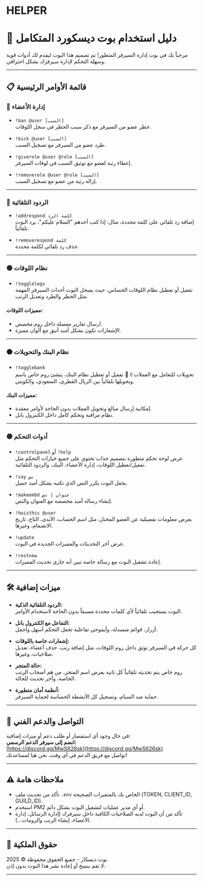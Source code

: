 # HELPER
# 📘 **دليل استخدام بوت ديسكورد المتكامل**

مرحباً بك في بوت إدارة السيرفر المتطور! تم تصميم هذا البوت ليقدم لك أدوات قوية وسهلة التحكم لإدارة سيرفرك بشكل احترافي.

---

## 📋 قائمة الأوامر الرئيسية

### 🔴 إدارة الأعضاء
- `!ban @user [السبب]`  
  حظر عضو من السيرفر مع ذكر سبب الحظر في سجل اللوقات.

- `!kick @user [السبب]`  
  طرد عضو من السيرفر مع تسجيل السبب.

- `!giverole @user @role [السبب]`  
  إعطاء رتبة لعضو مع توثيق السبب في لوقات السيرفر.

- `!removerole @user @role [السبب]`  
  إزالة رتبة من عضو مع تسجيل السبب.

---

### 🔵 الردود التلقائية
- `!addrespond كلمة الرد`  
  إضافة رد تلقائي على كلمة محددة، مثال: إذا كتب أحدهم "السلام عليكم"، يرد البوت تلقائياً.

- `!removerespond كلمة`  
  حذف رد تلقائي لكلمة محددة.

---

### 🟢 نظام اللوقات
- `!togglelogs`  
  تفعيل أو تعطيل نظام اللوقات الحساس، حيث يسجل البوت أحداث السيرفر المهمة مثل الحظر والطرد وتعديل الرتب.

#### مميزات اللوقات:
- ارسال تقارير مفصلة داخل روم مخصص.  
- الإشعارات تكون بشكل أمبد أنيق مع ألوان مميزة.

---

### 🟠 نظام البنك والتحويلات
- `!togglebank`  
  تفعيل أو تعطيل نظام البنك، ينشئ روم خاص باسم 🏦〢تحويلات للتعامل مع العملات وتحويلها تلقائياً بين الريال القطري، السعودي، والكويتي.

#### مميزات البنك:
- إمكانية إرسال مبالغ وتحويل العملات بدون الحاجة لأوامر معقدة.  
- نظام مراقبة وتحكم كامل داخل الكنترول بانل.

---

### 🟣 أدوات التحكم
- `!controlpanel` أو `!help`  
  عرض لوحة تحكم متطورة بتصميم جذاب تحتوي على جميع خيارات التحكم مثل تفعيل/تعطيل اللوقات، إدارة الأعضاء، البنك، والردود التلقائية.

- `!say نص`  
  يجعل البوت يكرر النص الذي تكتبه بشكل أمبد جميل.

- `!makeembd عنوان | نص`  
  إنشاء رسالة أمبد مخصصة مع العنوان والنص.

- `!hoisthis @user`  
  يعرض معلومات تفصيلية عن العضو المختار، مثل اسم الحساب، الآيدي، التاج، تاريخ الانضمام، وغيرها.

- `!update`  
  عرض آخر التحديثات والمميزات الجديدة في البوت.

- `!restnew`  
  إعادة تشغيل البوت مع رسالة خاصة تبين أنه جاري تحديث المميزات.

---

## 🛠️ ميزات إضافية
- **الردود التلقائية الذكية:**  
  البوت يستجيب تلقائياً لأي كلمات محددة مسبقاً بدون الحاجة لاستخدام الأوامر.

- **التفاعل مع الكنترول بانل:**  
  أزرار، قوائم منسدلة، وأيموجي تفاعلية تجعل التحكم أسهل وأجمل.

- **إشعارات خاصة باللوقات:**  
  كل حركة في السيرفر توثق داخل روم اللوقات، مثل إضافة رتب، حذف أعضاء، تعديل صلاحيات، وغيرها.

- **حالة المتجر:**  
  روم خاص يتم تحديثه تلقائياً كل ثانية يعرض اسم المتجر، من هم أصحاب الرتب الخاصة، وآخر تحديث للحالة.

- **أنظمة أمان متطورة:**  
  حماية ضد السبام، وتسجيل كل الأنشطة الحساسة لحماية السيرفر.

---

## 💬 التواصل والدعم الفني

في حال وجود أي استفسار أو طلب دعم أو ميزات إضافية:  
**انضم إلى سيرفر الدعم الرسمي:**  
[https://discord.gg/MwS626sk](https://discord.gg/MwS626sk)  
تواصل مع فريق الدعم في أي وقت، نحن هنا لمساعدتك!

---

## ⚠️ ملاحظات هامة
- تأكد من تحديث ملف `.env` الخاص بك بالمتغيرات الصحيحة (TOKEN, CLIENT_ID, GUILD_ID).  
- استخدم PM2 أو أي مدير عمليات لتشغيل البوت بشكل دائم.  
- تأكد من أن البوت لديه الصلاحيات الكافية داخل سيرفرك (إدارة الرسائل، إدارة الأعضاء، إنشاء الرتب والرومات...).

---

## 📢 حقوق الملكية
بوت ديسكار - جميع الحقوق محفوظة © 2025  
لا تقم بنسخ أو إعادة نشر هذا البوت بدون إذن.

---

